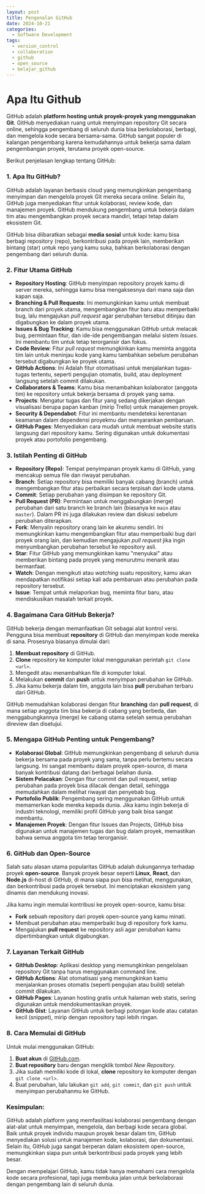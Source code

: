 ```yaml
---
layout: post
title: Pengenalan GitHub
date: 2024-10-21
categories:
  - Software Development
tags:
  - version_control
  - collaboration
  - github
  - open_source
  - belajar_github
---
```

# Apa Itu Github
GitHub adalah **platform hosting untuk proyek-proyek yang menggunakan Git**. GitHub menyediakan ruang untuk menyimpan repository Git secara online, sehingga pengembang di seluruh dunia bisa berkolaborasi, berbagi, dan mengelola kode secara bersama-sama. GitHub sangat populer di kalangan pengembang karena kemudahannya untuk bekerja sama dalam pengembangan proyek, terutama proyek open-source.

Berikut penjelasan lengkap tentang GitHub:
### 1. **Apa Itu GitHub?**
GitHub adalah layanan berbasis cloud yang memungkinkan pengembang menyimpan dan mengelola proyek Git mereka secara online. Selain itu, GitHub juga menyediakan fitur untuk kolaborasi, review kode, dan manajemen proyek. GitHub mendukung pengembang untuk bekerja dalam tim atau mengembangkan proyek secara mandiri, tetapi tetap dalam ekosistem Git.

GitHub bisa diibaratkan sebagai **media sosial** untuk kode: kamu bisa berbagi repository (repo), berkontribusi pada proyek lain, memberikan bintang (star) untuk repo yang kamu suka, bahkan berkolaborasi dengan pengembang dari seluruh dunia.
### 2. **Fitur Utama GitHub**
- **Repository Hosting**: GitHub menyimpan repository proyek kamu di server mereka, sehingga kamu bisa mengaksesnya dari mana saja dan kapan saja.
- **Branching & Pull Requests**: Ini memungkinkan kamu untuk membuat branch dari proyek utama, mengembangkan fitur baru atau memperbaiki bug, lalu mengajukan *pull request* agar perubahan tersebut ditinjau dan digabungkan ke dalam proyek utama.
- **Issues & Bug Tracking**: Kamu bisa menggunakan GitHub untuk melacak bug, permintaan fitur, dan ide-ide pengembangan melalui sistem *Issues*. Ini membantu tim untuk tetap terorganisir dan fokus.
- **Code Review**: Fitur *pull request* memungkinkan kamu meminta anggota tim lain untuk meninjau kode yang kamu tambahkan sebelum perubahan tersebut digabungkan ke proyek utama. 
- **GitHub Actions**: Ini Adalah fitur otomatisasi untuk menjalankan tugas-tugas tertentu, seperti pengujian otomatis, build, atau deployment langsung setelah commit dilakukan.
- **Collaborators & Teams**: Kamu bisa menambahkan kolaborator (anggota tim) ke repository untuk bekerja bersama di proyek yang sama.
- **Projects**: Mengatur tugas dan fitur yang sedang dikerjakan dengan visualisasi berupa papan kanban (mirip Trello) untuk manajemen proyek.
- **Security & Dependabot**: Fitur ini membantu mendeteksi kerentanan keamanan dalam dependensi proyekmu dan menyarankan pembaruan.
- **GitHub Pages**: Menyediakan cara mudah untuk membuat website statis langsung dari repository kamu. Sering digunakan untuk dokumentasi proyek atau portofolio pengembang.

### 3. **Istilah Penting di GitHub**
- **Repository (Repo)**: Tempat penyimpanan proyek kamu di GitHub, yang mencakup semua file dan riwayat perubahan.
- **Branch**: Setiap repository bisa memiliki banyak cabang (branch) untuk mengembangkan fitur atau perbaikan secara terpisah dari kode utama.
- **Commit**: Setiap perubahan yang disimpan ke repository Git.
- **Pull Request (PR)**: Permintaan untuk menggabungkan (merge) perubahan dari satu branch ke branch lain (biasanya ke `main` atau `master`). Dalam PR ini juga dilakukan review dan diskusi sebelum perubahan diterapkan.
- **Fork**: Menyalin repository orang lain ke akunmu sendiri. Ini memungkinkan kamu mengembangkan fitur atau memperbaiki bug dari proyek orang lain, dan kemudian mengajukan *pull request* jika ingin menyumbangkan perubahan tersebut ke repository asli.
- **Star**: Fitur GitHub yang memungkinkan kamu "menyukai" atau memberikan bintang pada proyek yang menurutmu menarik atau bermanfaat.
- **Watch**: Dengan mengikuti atau *watching* suatu repository, kamu akan mendapatkan notifikasi setiap kali ada pembaruan atau perubahan pada repository tersebut.
- **Issue**: Tempat untuk melaporkan bug, meminta fitur baru, atau mendiskusikan masalah terkait proyek.

### 4. **Bagaimana Cara GitHub Bekerja?**
GitHub bekerja dengan memanfaatkan Git sebagai alat kontrol versi. Pengguna bisa membuat **repository** di GitHub dan menyimpan kode mereka di sana. Prosesnya biasanya dimulai dari:
1. **Membuat repository** di GitHub.
2. **Clone** repository ke komputer lokal menggunakan perintah `git clone <url>`.
3. Mengedit atau menambahkan file di komputer lokal.
4. Melakukan **commit** dan **push** untuk menyimpan perubahan ke GitHub.
5. Jika kamu bekerja dalam tim, anggota lain bisa **pull** perubahan terbaru dari GitHub.

GitHub memudahkan kolaborasi dengan fitur **branching** dan **pull request**, di mana setiap anggota tim bisa bekerja di cabang yang berbeda, dan menggabungkannya (merge) ke cabang utama setelah semua perubahan direview dan disetujui.

### 5. **Mengapa GitHub Penting untuk Pengembang?**
- **Kolaborasi Global**: GitHub memungkinkan pengembang di seluruh dunia bekerja bersama pada proyek yang sama, tanpa perlu bertemu secara langsung. Ini sangat membantu dalam proyek open-source, di mana banyak kontribusi datang dari berbagai belahan dunia.
- **Sistem Pelacakan**: Dengan fitur commit dan pull request, setiap perubahan pada proyek bisa dilacak dengan detail, sehingga memudahkan dalam melihat riwayat dan penyebab bug.
- **Portofolio Publik**: Pengembang sering menggunakan GitHub untuk memamerkan kode mereka kepada dunia. Jika kamu ingin bekerja di industri teknologi, memiliki profil GitHub yang baik bisa sangat membantu.
- **Manajemen Proyek**: Dengan fitur Issues dan Projects, GitHub bisa digunakan untuk manajemen tugas dan bug dalam proyek, memastikan bahwa semua anggota tim tetap terorganisir.

### 6. **GitHub dan Open-Source**
Salah satu alasan utama popularitas GitHub adalah dukungannya terhadap proyek **open-source**. Banyak proyek besar seperti **Linux**, **React**, dan **Node.js** di-host di GitHub, di mana siapa pun bisa melihat, menggunakan, dan berkontribusi pada proyek tersebut. Ini menciptakan ekosistem yang dinamis dan mendukung inovasi.

Jika kamu ingin memulai kontribusi ke proyek open-source, kamu bisa:
- **Fork** sebuah repository dari proyek open-source yang kamu minati.
- Membuat perubahan atau memperbaiki bug di repository fork kamu.
- Mengajukan **pull request** ke repository asli agar perubahan kamu dipertimbangkan untuk digabungkan.

### 7. **Layanan Terkait GitHub**
- **GitHub Desktop**: Aplikasi desktop yang memungkinkan pengelolaan repository Git tanpa harus menggunakan command line.
- **GitHub Actions**: Alat otomatisasi yang memungkinkan kamu menjalankan proses otomatis (seperti pengujian atau build) setelah commit dilakukan.
- **GitHub Pages**: Layanan hosting gratis untuk halaman web statis, sering digunakan untuk mendokumentasikan proyek.
- **GitHub Gist**: Layanan GitHub untuk berbagi potongan kode atau catatan kecil (snippet), mirip dengan repository tapi lebih ringan.

### 8. **Cara Memulai di GitHub**
Untuk mulai menggunakan GitHub:
1. **Buat akun** di [GitHub.com](https://github.com/).
2. **Buat repository** baru dengan mengklik tombol *New Repository*.
3. Jika sudah memiliki kode di lokal, **clone** repository ke komputer dengan `git clone <url>`.
4. Buat perubahan, lalu lakukan `git add`, `git commit`, dan `git push` untuk menyimpan perubahanmu ke GitHub.

### Kesimpulan:
GitHub adalah platform yang memfasilitasi kolaborasi pengembang dengan alat-alat untuk menyimpan, mengelola, dan berbagi kode secara global. Baik untuk proyek individu maupun proyek besar dalam tim, GitHub menyediakan solusi untuk manajemen kode, kolaborasi, dan dokumentasi. Selain itu, GitHub juga sangat berperan dalam ekosistem open-source, memungkinkan siapa pun untuk berkontribusi pada proyek yang lebih besar.

Dengan mempelajari GitHub, kamu tidak hanya memahami cara mengelola kode secara profesional, tapi juga membuka jalan untuk berkolaborasi dengan pengembang lain di seluruh dunia.